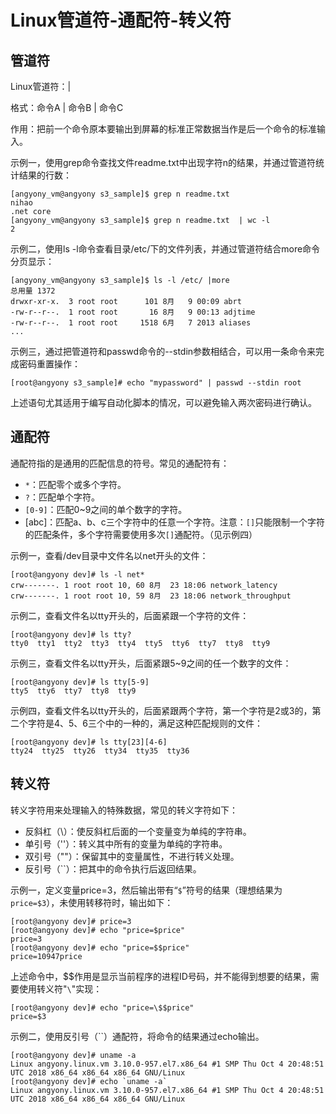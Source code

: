 # Linux管道符-通配符-转义符



## 管道符

Linux管道符：|

格式：命令A | 命令B | 命令C

作用：把前一个命令原本要输出到屏幕的标准正常数据当作是后一个命令的标准输入。

示例一，使用grep命令查找文件readme.txt中出现字符n的结果，并通过管道符统计结果的行数：

```shell
[angyony_vm@angyony s3_sample]$ grep n readme.txt 
nihao
.net core
[angyony_vm@angyony s3_sample]$ grep n readme.txt  | wc -l
2
```

示例二，使用ls -l命令查看目录/etc/下的文件列表，并通过管道符结合more命令分页显示：

```shell
[angyony_vm@angyony s3_sample]$ ls -l /etc/ |more
总用量 1372
drwxr-xr-x.  3 root root      101 8月   9 00:09 abrt
-rw-r--r--.  1 root root       16 8月   9 00:13 adjtime
-rw-r--r--.  1 root root     1518 6月   7 2013 aliases
...
```

示例三，通过把管道符和passwd命令的--stdin参数相结合，可以用一条命令来完成密码重置操作：

```shell
[root@angyony s3_sample]# echo "mypassword" | passwd --stdin root
```

上述语句尤其适用于编写自动化脚本的情况，可以避免输入两次密码进行确认。



## 通配符

通配符指的是通用的匹配信息的符号。常见的通配符有：

- `*`：匹配零个或多个字符。
- `?`：匹配单个字符。
- `[0-9]`：匹配0~9之间的单个数字的字符。
- [abc]：匹配a、b、c三个字符中的任意一个字符。注意：`[]`只能限制一个字符的匹配条件，多个字符需要使用多次`[]`通配符。（见示例四）



示例一，查看/dev目录中文件名以net开头的文件：

```shell
[root@angyony dev]# ls -l net*
crw-------. 1 root root 10, 60 8月  23 18:06 network_latency
crw-------. 1 root root 10, 59 8月  23 18:06 network_throughput

```

示例二，查看文件名以tty开头的，后面紧跟一个字符的文件：

```shell
[root@angyony dev]# ls tty?
tty0  tty1  tty2  tty3  tty4  tty5  tty6  tty7  tty8  tty9
```

示例三，查看文件名以tty开头，后面紧跟5~9之间的任一个数字的文件：

```
[root@angyony dev]# ls tty[5-9]
tty5  tty6  tty7  tty8  tty9
```

示例四，查看文件名以tty开头的，后面紧跟两个字符，第一个字符是2或3的，第二个字符是4、5、6三个中的一种的，满足这种匹配规则的文件：

```
[root@angyony dev]# ls tty[23][4-6]
tty24  tty25  tty26  tty34  tty35  tty36
```



## 转义符

转义字符用来处理输入的特殊数据，常见的转义字符如下：

- 反斜杠（\）：使反斜杠后面的一个变量变为单纯的字符串。
- 单引号（''）：转义其中所有的变量为单纯的字符串。
- 双引号（""）：保留其中的变量属性，不进行转义处理。
- 反引号（``）：把其中的命令执行后返回结果。



示例一，定义变量price=3，然后输出带有“`$`”符号的结果（理想结果为`price=$3`），未使用转移符时，输出如下：

```shell
[root@angyony dev]# price=3
[root@angyony dev]# echo "price=$price"
price=3
[root@angyony dev]# echo "price=$$price"
price=10947price
```

上述命令中，$$作用是显示当前程序的进程ID号码，并不能得到想要的结果，需要使用转义符"`\`"实现：

```shell
[root@angyony dev]# echo "price=\$$price"
price=$3
```

示例二，使用反引号（``）通配符，将命令的结果通过echo输出。

```shell
[root@angyony dev]# uname -a
Linux angyony.linux.vm 3.10.0-957.el7.x86_64 #1 SMP Thu Oct 4 20:48:51 UTC 2018 x86_64 x86_64 x86_64 GNU/Linux
[root@angyony dev]# echo `uname -a`
Linux angyony.linux.vm 3.10.0-957.el7.x86_64 #1 SMP Thu Oct 4 20:48:51 UTC 2018 x86_64 x86_64 x86_64 GNU/Linux
```



